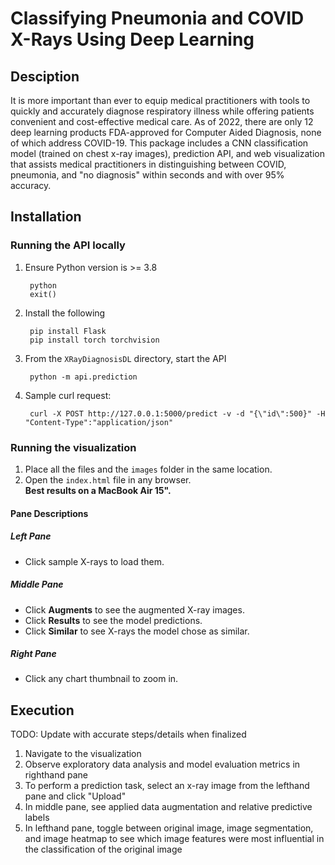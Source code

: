 # Classifying Pneumonia and COVID X-Rays Using Deep Learning

## Desciption
It is more important than ever to equip medical practitioners with tools to quickly and accurately diagnose respiratory illness while offering patients convenient and cost-effective medical care. As of 2022, there are only 12 deep learning products FDA-approved for Computer Aided Diagnosis, none of which address COVID-19. This package includes a CNN classification model (trained on chest x-ray images), prediction API, and web visualization that assists medical practitioners in distinguishing between COVID, pneumonia, and "no diagnosis" within seconds and with over 95% accuracy. 

## Installation
### Running the API locally
1. Ensure Python version is >= 3.8

        python 
        exit()

2. Install the following

        pip install Flask
        pip install torch torchvision
		
3. From the `XRayDiagnosisDL` directory, start the API

        python -m api.prediction

4. Sample curl request:

        curl -X POST http://127.0.0.1:5000/predict -v -d "{\"id\":500}" -H "Content-Type":"application/json"

### Running the visualization
1. Place all the files and the `images` folder in the same location.
2. Open the `index.html` file in any browser.  
   **Best results on a MacBook Air 15".**

#### Pane Descriptions

##### Left Pane
- Click sample X-rays to load them.

##### Middle Pane
- Click **Augments** to see the augmented X-ray images.
- Click **Results** to see the model predictions.
- Click **Similar** to see X-rays the model chose as similar.

##### Right Pane
- Click any chart thumbnail to zoom in.


## Execution
TODO: Update with accurate steps/details when finalized
1. Navigate to the visualization
2. Observe exploratory data analysis and model evaluation metrics in righthand pane
3. To perform a prediction task, select an x-ray image from the lefthand pane and click "Upload"
4. In middle pane, see applied data augmentation and relative predictive labels
5. In lefthand pane, toggle between original image, image segmentation, and image heatmap to see which image features were most influential in the classification of the original image
